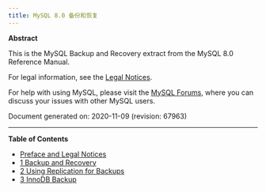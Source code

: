 ```yaml
---
title: MySQL 8.0 备份和恢复
---
```


**Abstract**

This is the MySQL Backup and Recovery extract from the MySQL 8.0 Reference Manual.

For legal information, see the [Legal Notices](https://dev.mysql.com/doc/mysql-backup-excerpt/8.0/en/preface.html#legalnotice).

For help with using MySQL, please visit the [MySQL Forums](http://forums.mysql.com/), where you can discuss your issues with other MySQL users.

Document generated on: 2020-11-09 (revision: 67963)

------

**Table of Contents**

- [Preface and Legal Notices](https://dev.mysql.com/doc/mysql-backup-excerpt/8.0/en/preface.html)
- [1 Backup and Recovery](https://dev.mysql.com/doc/mysql-backup-excerpt/8.0/en/backup-and-recovery.html)
- [2 Using Replication for Backups](https://dev.mysql.com/doc/mysql-backup-excerpt/8.0/en/replication-solutions-backups.html)
- [3 InnoDB Backup](https://dev.mysql.com/doc/mysql-backup-excerpt/8.0/en/innodb-backup.html)

